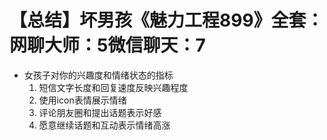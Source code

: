 # 【总结】坏男孩《魅力工程899》全套：网聊大师：5微信聊天：7

-   女孩子对你的兴趣度和情绪状态的指标
    1.  短信文字长度和回复速度反映兴趣程度
    2.  使用icon表情展示情绪
    3.  评论朋友圈和提出话题表示好感
    4.  愿意继续话题和互动表示情绪高涨